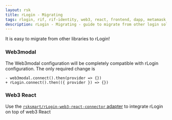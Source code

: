 ```yaml
---
layout: rsk
title: rLogin - Migrating
tags: rlogin, rif, rif-identity, web3, react, frontend, dapp, metamask, ledger, trezor, dcent, liquality, portis
description: rLogin - Migrating - guide to migrate from other login solutions
---
```


It is easy to migrate from other libraries to rLogin!

### Web3modal

The Web3modal configuration will be completely compatible with rLogin configuration. The only required change is

```diff=
- web3modal.connect().then(provider => {})
+ rLogin.connect().then(({ provider }) => {})
```

### Web3 React

Use the [`rsksmart/rLogin-web3-react-connector` adapter](https://github.com/rsksmart/rLogin-web3-react-connector) to integrate rLogin on top of web3 React
